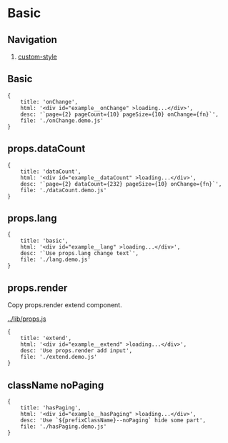 # Basic

## Navigation

1. [custom-style](./custom-style.md)

## Basic

````demo
{
    title: 'onChange',
    html: '<div id="example__onChange" >loading...</div>',
    desc: '`page={2} pageCount={10} pageSize={10} onChange={fn}`',
    file: './onChange.demo.js'
}
````

## props.dataCount

````demo
{
    title: 'dataCount',
    html: '<div id="example__dataCount" >loading...</div>',
    desc: '`page={2} dataCount={232} pageSize={10} onChange={fn}`',
    file: './dataCount.demo.js'
}
````

## props.lang

````demo
{
    title: 'basic',
    html: '<div id="example__lang" >loading...</div>',
    desc: '`Use props.lang change text`',
    file: './lang.demo.js'
}
````

## props.render

Copy props.render extend component.

[../lib/props.js](../lib/props.js)

<!--MR-H
<div style="border:1px solid gray;height:20em;overflow:auto;" >
-->

<!--MARKRUN-REPLACE
{
    file: '../lib/props.js',
    type: 'pre'
}
-->

<!--MR-H
</div>
-->

````demo
{
    title: 'extend',
    html: '<div id="example__extend" >loading...</div>',
    desc: 'Use props.render add input',
    file: './extend.demo.js'
}
````

## className noPaging

````demo
{
    title: 'hasPaging',
    html: '<div id="example__hasPaging" >loading...</div>',
    desc: 'Use `${prefixClassName}--noPaging` hide some part',
    file: './hasPaging.demo.js'
}
````
